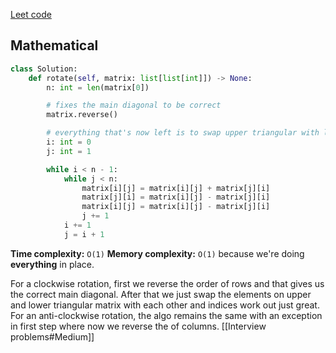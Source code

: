 [Leet code](https://leetcode.com/problems/rotate-image/)

## Mathematical
```Python
class Solution:
    def rotate(self, matrix: list[list[int]]) -> None:
        n: int = len(matrix[0])

        # fixes the main diagonal to be correct
        matrix.reverse()

        # everything that's now left is to swap upper triangular with lower triangular matrix
        i: int = 0
        j: int = 1

        while i < n - 1:
            while j < n:
                matrix[i][j] = matrix[i][j] + matrix[j][i]
                matrix[j][i] = matrix[i][j] - matrix[j][i]
                matrix[i][j] = matrix[i][j] - matrix[j][i]
                j += 1
            i += 1
            j = i + 1
```
**Time complexity:** `O(1)`
**Memory complexity:** `O(1)` because we're doing **everything** in place.

For a clockwise rotation, first we reverse the order of rows and that gives us the correct main diagonal. After that we just swap the elements on upper and lower triangular matrix with each other and indices work out just great.
For an anti-clockwise rotation, the algo remains the same with an exception in first step where now we reverse the of columns.
[[Interview problems#Medium]]